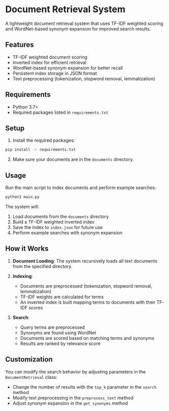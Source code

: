 # Document Retrieval System

A lightweight document retrieval system that uses TF-IDF weighted scoring and WordNet-based synonym expansion for improved search results.

## Features

- TF-IDF weighted document scoring
- Inverted index for efficient retrieval
- WordNet-based synonym expansion for better recall
- Persistent index storage in JSON format
- Text preprocessing (tokenization, stopword removal, lemmatization)

## Requirements

- Python 3.7+
- Required packages listed in `requirements.txt`

## Setup

1. Install the required packages:
```bash
pip install -r requirements.txt
```

2. Make sure your documents are in the `documents` directory.

## Usage

Run the main script to index documents and perform example searches:

```bash
python3 main.py
```

The system will:
1. Load documents from the `documents` directory
2. Build a TF-IDF weighted inverted index
3. Save the index to `index.json` for future use
4. Perform example searches with synonym expansion

## How it Works

1. **Document Loading**: The system recursively loads all text documents from the specified directory.

2. **Indexing**:
   - Documents are preprocessed (tokenization, stopword removal, lemmatization)
   - TF-IDF weights are calculated for terms
   - An inverted index is built mapping terms to documents with their TF-IDF scores

3. **Search**:
   - Query terms are preprocessed
   - Synonyms are found using WordNet
   - Documents are scored based on matching terms and synonyms
   - Results are ranked by relevance score

## Customization

You can modify the search behavior by adjusting parameters in the `DocumentRetrieval` class:
- Change the number of results with the `top_k` parameter in the `search` method
- Modify text preprocessing in the `preprocess_text` method
- Adjust synonym expansion in the `get_synonyms` method 